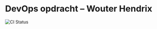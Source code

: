 # DevOps opdracht – Wouter Hendrix

![CI Status](https://github.com/Avans/devops-opdracht-2425-WouterHendrix1/actions/workflows/CI-API.yml/badge.svg)


